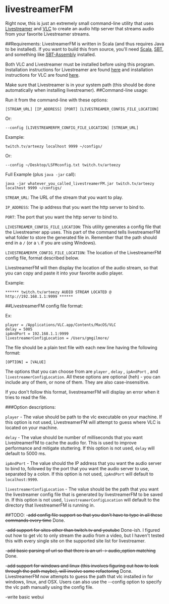 # livestreamerFM

Right now, this is just an extremely small command-line utility that uses [Livestreamer](http://livestreamer.tanuki.se/)
and [VLC](https://www.videolan.org/vlc/index.html) to create an audio http server that streams audio from your favorite 
Livestreamer streams. 


##Requirements:
LivestreamerFM is written in Scala (and thus requires Java to be installed). If you want to build this from source,
you'll need [Scala](http://www.scala-lang.org/), [SBT](http://www.scala-sbt.org/), and something like 
[SBT-Assembly](https://github.com/sbt/sbt-assembly) installed.  

Both VLC and Livestreamer must be installed before using this program. Installation instructions for Livestreamer are
found [here](http://livestreamer.tanuki.se/install.html) and installation instructions for VLC are found
[here](https://www.videolan.org/vlc/index.html#download). 

Make sure that Livestreamer is in your system path (this should be done automatically when installing livestreamer).
##Command-line usage:



Run it from the command-line with these options:

    [STREAM_URL] [IP_ADDRESS] [PORT] [LIVESTREAMER_CONFIG_FILE_LOCATION]

Or: 

    --config [LIVESTREAMERFM_CONFIG_FILE_LOCATION] [STREAM_URL]

Example: 

    twitch.tv/arteezy localhost 9999 ~/configs/

Or: 

    --config ~/Desktop/LSFMconfig.txt twitch.tv/arteezy
    
Full Example (plus `java -jar` call):

    java -jar whatever_you_called_livestreamerFM.jar twitch.tv/arteezy localhost 9999 ~/configs/

`STREAM_URL`: The URL of the stream that you want to play.

`IP_ADDRESS`: The ip address that you want the http server to bind to.

`PORT`: The port that you want the http server to bind to.

`LIVESTREAMER_CONFIG_FILE_LOCATION`: This utility generates a config file that the Livestreamer app uses. This part of the
command tells livestreamerFM what folder to store the generated file in. Remember that the path should end in a `/`
(or a `\` if you are using Windows).

`LIVESTREAMERFM_CONFIG_FILE_LOCATION`: The location of the LivestreamerFM config file, format described below.

LivestreamerFM will then display the location of the audio stream, so that you can copy and paste it into your 
favorite audio player. 

Example:

    ****** twitch.tv/arteezy AUDIO STREAM LOCATED @ http://192.168.1.1:9999 ******

##LivestreamerFM config file format:

Ex:

    player = /Applications/VLC.app/Contents/MacOS/VLC
    delay = 5005
    ipAndPort = 192.168.1.1:9999
    livestreamerConfigLocation = /Users/gmgilmore/

The file should be a plain text file with each new line having the following format:

    [OPTION] = [VALUE]

The options that you can choose from are `player` , `delay` , `ipAndPort` , and `livestreamerConfigLocation`. All these
options are optional (heh) - you can include any of them, or none of them. They are also case-insensitive.
    
If you don't follow this format, livestreamerFM will display an error when it tries to read the file. 

###Option descriptions:

`player` - The value should be path to the vlc executable on your machine. If this option is not used, LivestreamerFM will
attempt to guess where VLC is located on your machine. 

`delay` - The value should be number of milliseconds that you want LivestreamerFM to cache the audio for. This is used to
improve performance and mitigate stuttering. If this option is not used, `delay` will default to 5000 ms.

`ipAndPort` - The value should the IP address that you want the audio server to bind to, followed by the port that you want
the audio server to use, separated by a colon. If this option is not used, `ipAndPort` will default to `localhost:9999`.

`livestreamerConfigLocation` - The value should be the path that you want the livestreamer config file that is generated
by livestreamerFM to be saved in. If this option is not used, `livestreamerConfigLocation` will default to the directory
that livestreamerFM is running in. 

##TODO:
-~~add config file support so that you don't have to type in all these commands every time~~ Done.

-~~add support for sites other than twitch.tv and youtube~~ Done-ish. I figured out how to get vlc to only stream the 
audio from a video, but I haven't tested this with every single site on the supported site list for livestreamer.

-~~add basic parsing of url so that there is an url -> audio_option matching~~ Done.

-~~add support for windows and linux (this involves figuring out how to look through the path maybe), will involve some 
refactoring~~ Done. LivestreamerFM now attempts to guess the path that vlc installed in for windows, linux, and OSX. 
Users can also use the --config option to specify the vlc path manually using the config file.

-write basic webui


